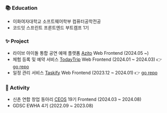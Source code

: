 ### 📚 Education
* 이화여자대학교 소프트웨어학부 컴퓨터공학전공
* 코드잇 스프린트 프론트엔드 부트캠프 1기 
### ✨ Project
* 라이브 아이돌 통합 공연 예매 플랫폼 [Azito](https://azito.kr/) Web Frontend (2024.05 ~) 
* 체험 등록 및 예약 서비스 [TodayTrip](https://today-trip.vercel.app/) Web Frontend (2024.01 ~ 2024.03) 👉 [go repo](https://github.com/TripTripNow/TodayTrip)
* 일정 관리 서비스 [Taskify](https://taskify-harigari.vercel.app/) Web Frontend (2023.12 ~ 2024.01) 👉 [go repo](https://github.com/harigari/taskify)
### 🚀 Activity
* 신촌 연합 창업 동아리 [CEOS](https://ceos-sinchon.com/) 19기 Frontend (2024.03 ~ 2024.08)
* GDSC EWHA 4기 (2022.09 ~ 2023.08)

   
